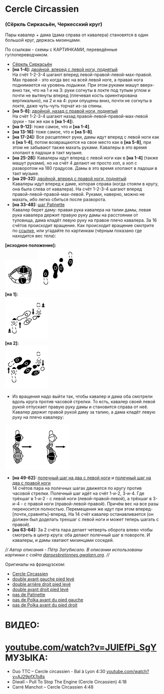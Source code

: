 # Cercle Circassien
### (Сёркль Сиркасьён, Черкесский круг)

Пары кавалер + дама (дама справа от кавалера) становятся в один большой круг, держась мизинцами.

По ссылкам - схемы с КАРТИНКАМИ, переведённые гуглопереводчиком.

- [Сёркль Сиркасьён](https://translate.google.ru/translate?sl=auto&tl=ru&js=y&prev=_t&hl=en&ie=UTF-8&u=http%3A%2F%2Fdansesbretonnes.gwalarn.org%2Fdanses%2Fcercle_circassien.html&edit-text=)
- **[на 1-4]:** [двойной, вперед с левой ноги, поднятый](https://translate.google.ru/translate?hl=en&sl=fr&tl=ru&u=http%3A%2F%2Fdansesbretonnes.gwalarn.org%2Fbases%2Fdouble_avant_gauche_pied_leve.html)  
  На счёт 1-2-3-4 шагают вперед левой-правой-левой-мах-правой. Мах правой - это когда вес на всей левой ноге, а правая нога поднимается на уровень лодыжки. При этом руками машут вверх-вниз так, что на 1 и на 3: руки согнуты в локте под тупым углом и почти не вытянуты вперед (плечевая кость ориентирована вертикально), на 2 и на 4: руки опущены вниз, почти не согнуты в локте, даже чуть-чуть торчат из-за спины.
- **[на 5-8]:** [двойной, назад с правой ноги, поднятый](https://translate.google.ru/translate?hl=en&sl=fr&tl=ru&u=http%3A%2F%2Fdansesbretonnes.gwalarn.org%2Fbases%2Fdouble_arriere_droit_pied_leve.html)  
  На счёт 1-2-3-4 шагают назад правой-левой-правой-мах-левой (руки - так же как в **[на 1-4]**).
- **[на 9-12]:** тоже самое, что и **[на 1-4]**.
- **[на 13-16]:** тоже самое, что и **[на 5-8]**.
- **[на 17-24]:** Все расцепляют руки, дамы идут вперед с левой ноги как в **[на 1-4]**, потом возвращаются на свое место как в **[на 5-8]**, при этом не забывают также махать руками. Кавалеры в это время хлопают в ладоши в такт музыке.
- **[на 25-28]:** Кавалеры идут вперед с левой ноги как в **[на 1-4]** (также машут руками), но на счёт 4 делают не просто хоп, а хоп с разворотом на 180 градусов. Дамы в это время хлопают в ладоши в такт музыке.
- **[на 29-32]:** [двойной, вперед с правой ноги, поднятый](https://translate.google.ru/translate?hl=en&sl=fr&tl=ru&u=http%3A%2F%2Fdansesbretonnes.gwalarn.org%2Fbases%2Fdouble_avant_droit_pied_leve.html)  
  Кавалеры идут вперед к даме, которая справа (когда стояли в кругу, она была слева от кавалера). На счёт 1-2-3-4 шагают вперед правой-левой-правой-мах-левой. Руками, наверно, можно не махать, ибо легко сбиться после разворота.
- **[на 33-48]:** [шаг Patinette](https://translate.google.ru/translate?hl=en&sl=fr&tl=ru&u=http%3A%2F%2Fdansesbretonnes.gwalarn.org%2Fbases%2Fpas_de_patinette.html)  
  Кавалер берет даму: правая рука кавалера на талии дамы, левая рука кавалера держит правую руку дамы на расстоянии от туловища, дама кладёт левую руку на правое плечо кавалера. За 16 счётов происходит вращение. Как происходит вращение смотрите по [ссылке](https://translate.google.ru/translate?hl=en&sl=fr&tl=ru&u=http%3A%2F%2Fdansesbretonnes.gwalarn.org%2Fbases%2Fpas_de_patinette.html), или угадайте по картинкам (чёрным показано где находится вес тела):

**[исходное положение]:**  
![dansesbretonnes.gwalarn.org/bases/images/danse_de_salon.gif](cercle-circassien/danse_de_salon.png) ![dansesbretonnes.gwalarn.org/bases/images/pas_de_patinette_depart.gif](cercle-circassien/pas_de_patinette_depart.png)  
**[на 1]:**  
![dansesbretonnes.gwalarn.org/bases/images/pas_de_patinette_1.gif](cercle-circassien/pas_de_patinette_1.png)  
**[на 2]:**  
![dansesbretonnes.gwalarn.org/bases/images/pas_de_patinette_2.gif](cercle-circassien/pas_de_patinette_2.png)

- Из вращения надо выйти так, чтобы кавалер и дама оба смотрели вдоль круга против часовой стрелки. То есть, кавалер своей левой рукой отпускает правую руку дамы и становится справа от неё. Кавалер держит правой рукой даму за талию, а дама кладёт левую руку на плечо кавалеру:

![dansesbretonnes.gwalarn.org/danses/images_am/cercle_circassien_promenade_1.gif](cercle-circassien/cercle_circassien_promenade_1.png)

- **[на 49-62]:** [полечный шаг на два с левой ноги](https://translate.google.ru/translate?hl=en&sl=fr&tl=ru&u=http%3A%2F%2Fdansesbretonnes.gwalarn.org%2Fbases%2Fpas_de_polka_avant_gauche.html) и [полечный шаг на два с правой ноги](https://translate.google.ru/translate?hl=en&sl=fr&tl=ru&u=http%3A%2F%2Fdansesbretonnes.gwalarn.org%2Fbases%2Fpas_de_polka_avant_droit.html)  
  14 счётов пара на полечных шагах движется по кругу против часовой стрелки. Полечный шаг идёт на счёт 1-и-2, 3-и-4. Где трёхшаг в 1-и-2 - с левой ноги (левой-правой-левой), а трёхшаг в 3-и-4 - с правой ноги (правой-левой-правой). Причём вес на все разы переносится полностью. Перемещения же идут при этом вперед-[почти\_сравнять]-вперед. На 14 счёт кавалер останавливается (он должен был доделать трехшаг с левой ноги и может теперь шагать с правой). 
- **[на 63-64]:** За 2 счёта пара делает четверть оборота влево чтобы смотреть в центр круга: оба делают полечный шаг в повороте. И кавалеры, и дамы хватают мизинцами соседей.

_// Автор описания - Пётр Загубисало. В описании использованы картинки с сайта [dansesbretonnes.gwalarn.org](http://dansesbretonnes.gwalarn.org). //_

Оригиналы на французском:

- [Cercle Circassien](http://dansesbretonnes.gwalarn.org/danses/cercle_circassien.html)
- [double avant gauche pied levé](http://dansesbretonnes.gwalarn.org/bases/double_avant_gauche_pied_leve.html)
- [double arrière droit pied levé](http://dansesbretonnes.gwalarn.org/bases/double_arriere_droit_pied_leve.html)
- [double avant droit pied levé](http://dansesbretonnes.gwalarn.org/bases/double_avant_droit_pied_leve.html)
- [pas de Patinette](http://dansesbretonnes.gwalarn.org/bases/pas_de_patinette.html)
- [pas de Polka avant du pied gauche](http://dansesbretonnes.gwalarn.org/bases/pas_de_polka_avant_gauche.html)
- [pas de Polka avant du pied droit](http://dansesbretonnes.gwalarn.org/bases/pas_de_polka_avant_droit.html)

ВИДЕО:
======
[youtube.com/watch?v=JUIEfPi_SgY](https://www.youtube.com/watch?v=JUIEfPi_SgY)
МУЗЫКА:
=======
- Duo TTC – Cercle circassien - Bal à Lyon 4:30 [youtube.com/watch?v=AJ29pfX7p8s](https://www.youtube.com/watch?v=AJ29pfX7p8s)
- Diwall – Pull To Stop The Engine (Cercle Circassien) 4:18
- Carré Manchot – Cercle Circassien 4:48
